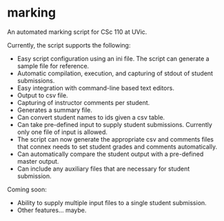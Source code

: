 # marking
An automated marking script for CSc 110 at UVic.

Currently, the script supports the following:

* Easy script configuration using an ini file. The script can generate a sample
  file for reference.
* Automatic compilation, execution, and capturing of stdout of student
  submissions.
* Easy integration with command-line based text editors.
* Output to csv file.
* Capturing of instructor comments per student.
* Generates a summary file.
* Can convert student names to ids given a csv table.
* Can take pre-defined input to supply student submissions. Currently only one
  file of input is allowed.
* The script can now generate the appropriate csv and comments files that connex
  needs to set student grades and comments automatically.
* Can automatically compare the student output with a pre-defined master output.
* Can include any auxiliary files that are necessary for student submission.

Coming soon:
* Ability to supply multiple input files to a single student submission.
* Other features... maybe.

